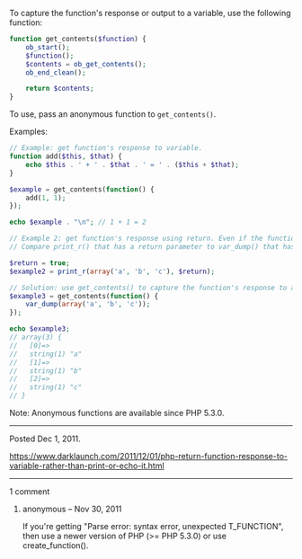 To capture the function's response or output to a variable, use the following function:

```php
function get_contents($function) {
    ob_start();
    $function();
    $contents = ob_get_contents();
    ob_end_clean();

    return $contents;
}
```

To use, pass an anonymous function to `get_contents()`.

Examples:

```php
// Example: get function's response to variable.
function add($this, $that) {
    echo $this . ' + ' . $that . ' = ' . ($this + $that);
}

$example = get_contents(function() {
    add(1, 1);
});

echo $example . "\n"; // 1 + 1 = 2
```
```php
// Example 2: get function's response using return. Even if the function echos output, it can be captured to a variable.
// Compare print_r() that has a return parameter to var_dump() that has no such parameter.

$return = true;
$example2 = print_r(array('a', 'b', 'c'), $return);

// Solution: use get_contents() to capture the function's response to a variable.
$example3 = get_contents(function() {
    var_dump(array('a', 'b', 'c'));
});

echo $example3;
// array(3) {
//   [0]=>
//   string(1) "a"
//   [1]=>
//   string(1) "b"
//   [2]=>
//   string(1) "c"
// }
```

Note: Anonymous functions are available since PHP 5.3.0.

---

Posted Dec 1, 2011.

https://www.darklaunch.com/2011/12/01/php-return-function-response-to-variable-rather-than-print-or-echo-it.html

---

1 comment

<ol>
    <li>
        <div>
            anonymous &ndash; Nov 30, 2011
            <div>
                <p>If you're getting "Parse error: syntax error, unexpected T_FUNCTION", then use a newer version of PHP (&gt;= PHP 5.3.0) or use create_function().</p>
            </div>
        </div>
    </li>
</ol>
